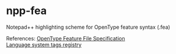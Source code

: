 # npp-fea
Notepad++ highlighting scheme for OpenType feature syntax (.fea)

References:
[OpenType Feature File Specification](http://adobe-type-tools.github.io/afdko/OpenTypeFeatureFileSpecification.html)  
[Language system tags registry](https://docs.microsoft.com/en-us/typography/opentype/spec/languagetags)
